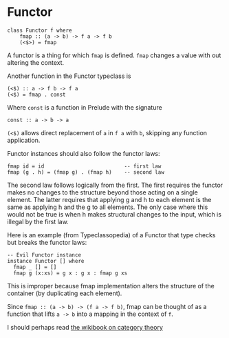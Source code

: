 # Functor

```
class Functor f where
    fmap :: (a -> b) -> f a -> f b
    (<$>) = fmap
```

A functor is a thing for which `fmap` is defined. `fmap` changes a value with
out altering the context.

Another function in the Functor typeclass is

```
(<$) :: a -> f b -> f a
(<$) = fmap . const
```

Where `const` is a function in Prelude with the signature

```
const :: a -> b -> a    
```

`(<$)` allows direct replacement of `a` in `f a` with `b`, skipping any
function application.

Functor instances should also follow the functor laws:

```
fmap id = id                          -- first law
fmap (g . h) = (fmap g) . (fmap h)    -- second law
```

The second law follows logically from the first. The first requires the
functor makes no changes to the structure beyond those acting on a single
element. The latter requires that applying g and h to each element is the
same as applying h and the g to all elements. The only case where this
would not be true is when h makes structural changes to the input, which
is illegal by the first law.

Here is an example (from Typeclassopedia) of a Functor that type checks but
breaks the functor laws:

```
-- Evil Functor instance
instance Functor [] where
  fmap _ [] = []
  fmap g (x:xs) = g x : g x : fmap g xs
```

This is improper because fmap implementation alters the structure of the
container (by duplicating each element).

Since `fmap :: (a -> b) -> (f a -> f b)`, fmap can be thought of as a function
that lifts `a -> b` into a mapping in the context of `f`.

I should perhaps read
[the wikibook on category theory](https://en.wikibooks.org/wiki/Haskell/Category_theory)

